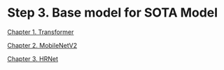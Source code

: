 # Step 3. Base model for SOTA Model

[Chapter 1. Transformer](Step%203%20Base%20model%20for%20SOTA%20Model%20498e9405156047febd2f70061c5d2e43/Chapter%201%20Transformer%20d8d1a484c18e419abba55db12491e4fa.md)

[Chapter 2. MobileNetV2](Step%203%20Base%20model%20for%20SOTA%20Model%20498e9405156047febd2f70061c5d2e43/Chapter%202%20MobileNetV2%20e3185e28cf0f40a392b7fb5e8808cb10.md)

[Chapter 3. HRNet](Step%203%20Base%20model%20for%20SOTA%20Model%20498e9405156047febd2f70061c5d2e43/Chapter%203%20HRNet%200fc493829c3841b199ff23fda8406372.md)
